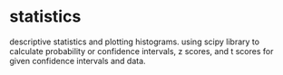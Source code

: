 # statistics
descriptive statistics and plotting histograms.
using scipy library to calculate probability or confidence intervals, z scores, and t scores for given confidence intervals and data.
